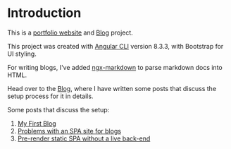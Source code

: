 # Introduction

This is a [portfolio website](https://shrivastavaakash.github.io/) and [Blog](https://shrivastavaakash.github.io/blogs) project.

This project was created with [Angular CLI](https://github.com/angular/angular-cli) version 8.3.3, with Bootstrap for UI styling.

For writing blogs, I've added [ngx-markdown](https://github.com/jfcere/ngx-markdown/) to parse markdown docs into HTML.

Head over to the [Blog](https://shrivastavaakash.github.io/blogs), where I have written some posts that discuss the setup process for it in details.

Some posts that discuss the setup:

1. [My First Blog](http://shrivastavaakash.github.io/blog/my-first-blog)
2. [Problems with an SPA site for blogs](http://shrivastavaakash.github.io/blog/spa-for-blogs)
3. [Pre-render static SPA without a live back-end](http://shrivastavaakash.github.io/blog/prerender-on-build)
